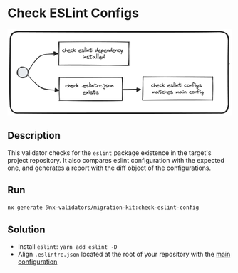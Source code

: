 # Check ESLint Configs
![check-eslint-configr.png](../../../../docs/images/check-eslint-config.png)

## Description
This validator checks for the `eslint` package existence in the target's project repository. It also compares eslint configuration with the expected one, and generates a report with the diff object of the configurations.

## Run

```bash
nx generate @nx-validators/migration-kit:check-eslint-config
```

## Solution
* Install `eslint`: `yarn add eslint -D`
* Align `.eslintrc.json` located at the root of your repository with the [main configuration](`/.eslintrc.json`)

